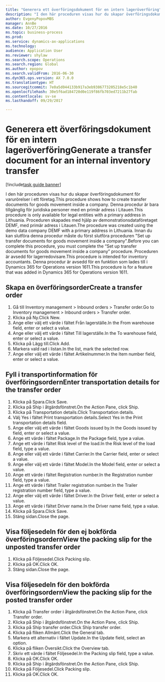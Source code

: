 ```yaml
--- 
title: "Generera ett överföringsdokument för en intern lageröverföring"
description: "I den här proceduren visas hur du skapar överföringsdokument för varurörelser i ett företag."
author: EvgenyPopovMBS
manager: AnnBe
ms.date: 10/27/2016
ms.topic: business-process
ms.prod: 
ms.service: dynamics-ax-applications
ms.technology: 
audience: Application User
ms.reviewer: shylaw
ms.search.scope: Operations
ms.search.region: Global
ms.author: epopov
ms.search.validFrom: 2016-06-30
ms.dyn365.ops.version: AX 7.0.0
ms.translationtype: HT
ms.sourcegitcommit: 7e0a5d044133b917a3eb9386773205218e5c1b40
ms.openlocfilehash: 30e5f6ad184720d0e119f86fb703ed7211b27fab
ms.contentlocale: sv-se
ms.lasthandoff: 09/29/2017

---
```

# <a name="generate-a-transfer-document-for-an-internal-inventory-transfer"></a><span data-ttu-id="0fcad-103">Generera ett överföringsdokument för en intern lageröverföring</span><span class="sxs-lookup"><span data-stu-id="0fcad-103">Generate a transfer document for an internal inventory transfer</span></span>

[!include[task guide banner](../../includes/task-guide-banner.md)]

<span data-ttu-id="0fcad-104">I den här proceduren visas hur du skapar överföringsdokument för varurörelser i ett företag.</span><span class="sxs-lookup"><span data-stu-id="0fcad-104">This procedure shows how to create transfer documents for goods movement inside a company.</span></span> <span data-ttu-id="0fcad-105">Denna procedur är bara tillgänglig för juridiska personer med en primär adress i Litauen.</span><span class="sxs-lookup"><span data-stu-id="0fcad-105">This procedure is only available for legal entities with a primary address in Lithuania.</span></span> <span data-ttu-id="0fcad-106">Proceduren skapades med hjälp av demonstrationsdataföretaget DEMF, med primär adress i Litauen.</span><span class="sxs-lookup"><span data-stu-id="0fcad-106">The procedure was created using the demo data company DEMF with a primary address in Lithuania.</span></span> <span data-ttu-id="0fcad-107">Innan du kan slutföra denna procedur måste du först slutföra proceduren "Set up transfer documents for goods movement inside a company".</span><span class="sxs-lookup"><span data-stu-id="0fcad-107">Before you can complete this procedure, you must complete the “Set up transfer documents for goods movement inside a company” procedure.</span></span> <span data-ttu-id="0fcad-108">Proceduren är avsedd för lagerredovisare.</span><span class="sxs-lookup"><span data-stu-id="0fcad-108">This procedure is intended for inventory accountants.</span></span> <span data-ttu-id="0fcad-109">Denna procedur är avsedd för en funktion som lades till i Dynamics 365 for Operations version 1611.</span><span class="sxs-lookup"><span data-stu-id="0fcad-109">This procedure is for a feature that was added in Dynamics 365 for Operations version 1611.</span></span>


## <a name="create-a-transfer-order"></a><span data-ttu-id="0fcad-110">Skapa en överföringsorder</span><span class="sxs-lookup"><span data-stu-id="0fcad-110">Create a transfer order</span></span>
1. <span data-ttu-id="0fcad-111">Gå till Inventory management > Inbound orders > Transfer order.</span><span class="sxs-lookup"><span data-stu-id="0fcad-111">Go to Inventory management > Inbound orders > Transfer order.</span></span>
2. <span data-ttu-id="0fcad-112">Klicka på Ny.</span><span class="sxs-lookup"><span data-stu-id="0fcad-112">Click New.</span></span>
3. <span data-ttu-id="0fcad-113">Ange eller välj ett värde i fältet Från lagerställe.</span><span class="sxs-lookup"><span data-stu-id="0fcad-113">In the From warehouse field, enter or select a value.</span></span>
4. <span data-ttu-id="0fcad-114">Ange eller välj ett värde i fältet Till lagerställe.</span><span class="sxs-lookup"><span data-stu-id="0fcad-114">In the To warehouse field, enter or select a value.</span></span>
5. <span data-ttu-id="0fcad-115">Klicka på Lägg till.</span><span class="sxs-lookup"><span data-stu-id="0fcad-115">Click Add.</span></span>
6. <span data-ttu-id="0fcad-116">Markera vald rad i listan.</span><span class="sxs-lookup"><span data-stu-id="0fcad-116">In the list, mark the selected row.</span></span>
7. <span data-ttu-id="0fcad-117">Ange eller välj ett värde i fältet Artikelnummer.</span><span class="sxs-lookup"><span data-stu-id="0fcad-117">In the Item number field, enter or select a value.</span></span>

## <a name="enter-transportation-details-for-the-transfer-order"></a><span data-ttu-id="0fcad-118">Fyll i transportinformation för överföringsordern</span><span class="sxs-lookup"><span data-stu-id="0fcad-118">Enter transportation details for the transfer order</span></span>
1. <span data-ttu-id="0fcad-119">Klicka på Spara.</span><span class="sxs-lookup"><span data-stu-id="0fcad-119">Click Save.</span></span>
2. <span data-ttu-id="0fcad-120">Klicka på Ship i åtgärdsfönstret.</span><span class="sxs-lookup"><span data-stu-id="0fcad-120">On the Action Pane, click Ship.</span></span>
3. <span data-ttu-id="0fcad-121">Klicka på Transportation details.</span><span class="sxs-lookup"><span data-stu-id="0fcad-121">Click Transportation details.</span></span>
4. <span data-ttu-id="0fcad-122">Välj Yes i fältet Print transportation details.</span><span class="sxs-lookup"><span data-stu-id="0fcad-122">Select Yes in the Print transportation details field.</span></span>
5. <span data-ttu-id="0fcad-123">Ange eller välj ett värde i fältet Goods issued by.</span><span class="sxs-lookup"><span data-stu-id="0fcad-123">In the Goods issued by field, enter or select a value.</span></span>
6. <span data-ttu-id="0fcad-124">Ange ett värde i fältet Package.</span><span class="sxs-lookup"><span data-stu-id="0fcad-124">In the Package field, type a value.</span></span>
7. <span data-ttu-id="0fcad-125">Ange ett värde i fältet Risk level of the load.</span><span class="sxs-lookup"><span data-stu-id="0fcad-125">In the Risk level of the load field, type a value.</span></span>
8. <span data-ttu-id="0fcad-126">Ange eller välj ett värde i fältet Carrier.</span><span class="sxs-lookup"><span data-stu-id="0fcad-126">In the Carrier field, enter or select a value.</span></span>
9. <span data-ttu-id="0fcad-127">Ange eller välj ett värde i fältet Model.</span><span class="sxs-lookup"><span data-stu-id="0fcad-127">In the Model field, enter or select a value.</span></span>
10. <span data-ttu-id="0fcad-128">Ange ett värde i fältet Registration number.</span><span class="sxs-lookup"><span data-stu-id="0fcad-128">In the Registration number field, type a value.</span></span>
11. <span data-ttu-id="0fcad-129">Ange ett värde i fältet Trailer registration number.</span><span class="sxs-lookup"><span data-stu-id="0fcad-129">In the Trailer registration number field, type a value.</span></span>
12. <span data-ttu-id="0fcad-130">Ange eller välj ett värde i fältet Driver.</span><span class="sxs-lookup"><span data-stu-id="0fcad-130">In the Driver field, enter or select a value.</span></span>
13. <span data-ttu-id="0fcad-131">Ange ett värde i fältet Driver name.</span><span class="sxs-lookup"><span data-stu-id="0fcad-131">In the Driver name field, type a value.</span></span>
14. <span data-ttu-id="0fcad-132">Klicka på Spara.</span><span class="sxs-lookup"><span data-stu-id="0fcad-132">Click Save.</span></span>
15. <span data-ttu-id="0fcad-133">Stäng sidan.</span><span class="sxs-lookup"><span data-stu-id="0fcad-133">Close the page.</span></span>

## <a name="view-the-packing-slip-for-the-unposted-transfer-order"></a><span data-ttu-id="0fcad-134">Visa följesedeln för den ej bokförda överföringsordern</span><span class="sxs-lookup"><span data-stu-id="0fcad-134">View the packing slip for the unposted transfer order</span></span>
1. <span data-ttu-id="0fcad-135">Klicka på Följesedel.</span><span class="sxs-lookup"><span data-stu-id="0fcad-135">Click Packing slip.</span></span>
2. <span data-ttu-id="0fcad-136">Klicka på OK.</span><span class="sxs-lookup"><span data-stu-id="0fcad-136">Click OK.</span></span>
3. <span data-ttu-id="0fcad-137">Stäng sidan.</span><span class="sxs-lookup"><span data-stu-id="0fcad-137">Close the page.</span></span>

## <a name="view-the-packing-slip-for-the-posted-transfer-order"></a><span data-ttu-id="0fcad-138">Visa följesedeln för den bokförda överföringsordern</span><span class="sxs-lookup"><span data-stu-id="0fcad-138">View the packing slip for the posted transfer order</span></span>
1. <span data-ttu-id="0fcad-139">Klicka på Transfer order i åtgärdsfönstret.</span><span class="sxs-lookup"><span data-stu-id="0fcad-139">On the Action Pane, click Transfer order.</span></span>
2. <span data-ttu-id="0fcad-140">Klicka på Ship i åtgärdsfönstret.</span><span class="sxs-lookup"><span data-stu-id="0fcad-140">On the Action Pane, click Ship.</span></span>
3. <span data-ttu-id="0fcad-141">Klicka på Ship transfer order.</span><span class="sxs-lookup"><span data-stu-id="0fcad-141">Click Ship transfer order.</span></span>
4. <span data-ttu-id="0fcad-142">Klicka på fliken Allmänt.</span><span class="sxs-lookup"><span data-stu-id="0fcad-142">Click the General tab.</span></span>
5. <span data-ttu-id="0fcad-143">Markera ett alternativ i fältet Update.</span><span class="sxs-lookup"><span data-stu-id="0fcad-143">In the Update field, select an option.</span></span>
6. <span data-ttu-id="0fcad-144">Klicka på fliken Översikt.</span><span class="sxs-lookup"><span data-stu-id="0fcad-144">Click the Overview tab.</span></span>
7. <span data-ttu-id="0fcad-145">Skriv ett värde i fältet Följesedel.</span><span class="sxs-lookup"><span data-stu-id="0fcad-145">In the Packing slip field, type a value.</span></span>
8. <span data-ttu-id="0fcad-146">Klicka på OK.</span><span class="sxs-lookup"><span data-stu-id="0fcad-146">Click OK.</span></span>
9. <span data-ttu-id="0fcad-147">Klicka på Ship i åtgärdsfönstret.</span><span class="sxs-lookup"><span data-stu-id="0fcad-147">On the Action Pane, click Ship.</span></span>
10. <span data-ttu-id="0fcad-148">Klicka på Följesedel.</span><span class="sxs-lookup"><span data-stu-id="0fcad-148">Click Packing slip.</span></span>
11. <span data-ttu-id="0fcad-149">Klicka på OK.</span><span class="sxs-lookup"><span data-stu-id="0fcad-149">Click OK.</span></span>



